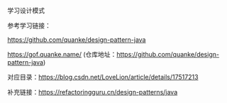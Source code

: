 学习设计模式

参考学习链接：

https://github.com/quanke/design-pattern-java

https://gof.quanke.name/   (仓库地址：https://github.com/quanke/design-pattern-java) <br>

对应目录：https://blog.csdn.net/LoveLion/article/details/17517213


补充链接：https://refactoringguru.cn/design-patterns/java

